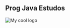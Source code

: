 ## Prog Java Estudos

<img src= "/Users/isaqu/OneDrive/Imagens/artigo-introducao-a-tecnologia-java-25899.png" alt="My cool logo"/>
